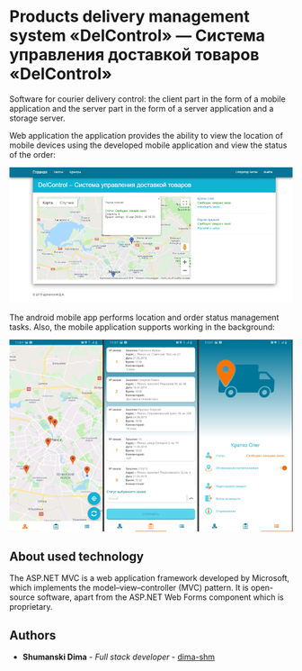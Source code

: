 # Products delivery management system «DelControl» — Система управления доставкой товаров «DelControl»

Software for courier delivery control: the client part in the form of a mobile application and the server part in the form of a server application and a storage server.

Web application the application provides the ability to view the location of mobile devices using the developed mobile application and view the status of the order:

![screenshot of sample](https://github.com/dima-shm/Delivery-Control/blob/master/Preview1.png)

The android mobile app performs location and order status management tasks. Also, the mobile application supports working in the background:

![screenshot of sample](https://github.com/dima-shm/Delivery-Control/blob/master/Preview2.png)

## About used technology 

The ASP.NET MVC is a web application framework developed by Microsoft, which implements the model–view–controller (MVC) pattern. It is open-source software, apart from the ASP.NET Web Forms component which is proprietary.

## Authors

* **Shumanski Dima** - *Full stack developer* - [dima-shm](https://github.com/dima-shm)